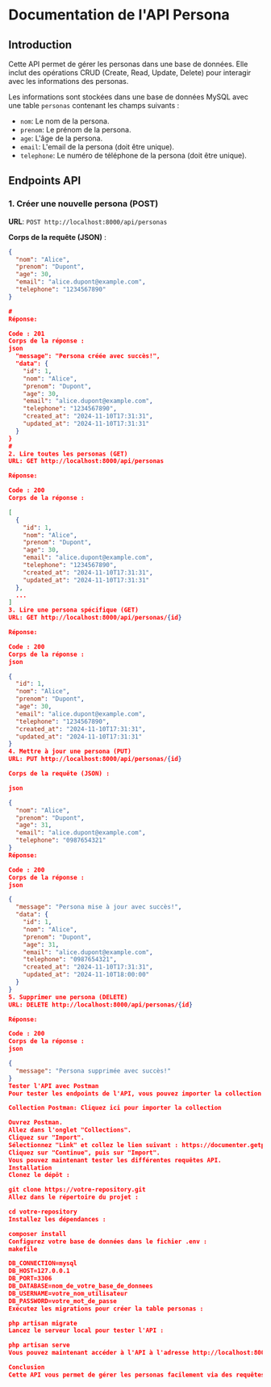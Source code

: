 # Documentation de l'API Persona

## Introduction

Cette API permet de gérer les personas dans une base de données. Elle inclut des opérations CRUD (Create, Read, Update, Delete) pour interagir avec les informations des personas.

Les informations sont stockées dans une base de données MySQL avec une table `personas` contenant les champs suivants :

- `nom`: Le nom de la persona.
- `prenom`: Le prénom de la persona.
- `age`: L'âge de la persona.
- `email`: L'email de la persona (doit être unique).
- `telephone`: Le numéro de téléphone de la persona (doit être unique).

## Endpoints API

### 1. Créer une nouvelle persona (POST)

**URL**: `POST http://localhost:8000/api/personas`

**Corps de la requête (JSON)** :
```json
{
  "nom": "Alice",
  "prenom": "Dupont",
  "age": 30,
  "email": "alice.dupont@example.com",
  "telephone": "1234567890"
}

#
Réponse:

Code : 201
Corps de la réponse :
json
  "message": "Persona créée avec succès!",
  "data": {
    "id": 1,
    "nom": "Alice",
    "prenom": "Dupont",
    "age": 30,
    "email": "alice.dupont@example.com",
    "telephone": "1234567890",
    "created_at": "2024-11-10T17:31:31",
    "updated_at": "2024-11-10T17:31:31"
  }
}
#
2. Lire toutes les personas (GET)
URL: GET http://localhost:8000/api/personas

Réponse:

Code : 200
Corps de la réponse :

[
  {
    "id": 1,
    "nom": "Alice",
    "prenom": "Dupont",
    "age": 30,
    "email": "alice.dupont@example.com",
    "telephone": "1234567890",
    "created_at": "2024-11-10T17:31:31",
    "updated_at": "2024-11-10T17:31:31"
  },
  ...
]
3. Lire une persona spécifique (GET)
URL: GET http://localhost:8000/api/personas/{id}

Réponse:

Code : 200
Corps de la réponse :
json

{
  "id": 1,
  "nom": "Alice",
  "prenom": "Dupont",
  "age": 30,
  "email": "alice.dupont@example.com",
  "telephone": "1234567890",
  "created_at": "2024-11-10T17:31:31",
  "updated_at": "2024-11-10T17:31:31"
}
4. Mettre à jour une persona (PUT)
URL: PUT http://localhost:8000/api/personas/{id}

Corps de la requête (JSON) :

json

{
  "nom": "Alice",
  "prenom": "Dupont",
  "age": 31,
  "email": "alice.dupont@example.com",
  "telephone": "0987654321"
}
Réponse:

Code : 200
Corps de la réponse :
json

{
  "message": "Persona mise à jour avec succès!",
  "data": {
    "id": 1,
    "nom": "Alice",
    "prenom": "Dupont",
    "age": 31,
    "email": "alice.dupont@example.com",
    "telephone": "0987654321",
    "created_at": "2024-11-10T17:31:31",
    "updated_at": "2024-11-10T18:00:00"
  }
}
5. Supprimer une persona (DELETE)
URL: DELETE http://localhost:8000/api/personas/{id}

Réponse:

Code : 200
Corps de la réponse :
json

{
  "message": "Persona supprimée avec succès!"
}
Tester l'API avec Postman
Pour tester les endpoints de l'API, vous pouvez importer la collection Postman suivante dans votre application Postman.

Collection Postman: Cliquez ici pour importer la collection

Ouvrez Postman.
Allez dans l'onglet "Collections".
Cliquez sur "Import".
Sélectionnez "Link" et collez le lien suivant : https://documenter.getpostman.com/view/39627073/2sAY52dL5o
Cliquez sur "Continue", puis sur "Import".
Vous pouvez maintenant tester les différentes requêtes API.
Installation
Clonez le dépôt :

git clone https://votre-repository.git
Allez dans le répertoire du projet :

cd votre-repository
Installez les dépendances :

composer install
Configurez votre base de données dans le fichier .env :
makefile

DB_CONNECTION=mysql
DB_HOST=127.0.0.1
DB_PORT=3306
DB_DATABASE=nom_de_votre_base_de_donnees
DB_USERNAME=votre_nom_utilisateur
DB_PASSWORD=votre_mot_de_passe
Exécutez les migrations pour créer la table personas :

php artisan migrate
Lancez le serveur local pour tester l'API :

php artisan serve
Vous pouvez maintenant accéder à l'API à l'adresse http://localhost:8000.

Conclusion
Cette API vous permet de gérer les personas facilement via des requêtes HTTP standard. Vous pouvez tester les fonctionnalités avec Postman pour valider les opérations CRUD.